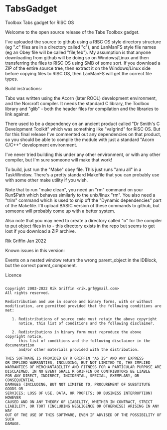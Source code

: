 # TabsGadget
Toolbox Tabs gadget for RISC OS

Welcome to the open source release of the Tabs Toolbox gadget.

I've uploaded the source to github using a RISC OS style directory structure (eg ".c" files are in a directory called "c"), and LanManFS style file names (eg an Obey file will be called "file,feb"). My assumption is that anyone downloading from github will be doing so on Windows/Linux and then transferring the files to RISC OS using SMB of some sort. If you download a ZIP of the entire source tree, then extract it on the Windows/Linux side before copying files to RISC OS, then LanManFS will get the correct file types.

Build instructions:

Tabs was written using the Acorn (later ROOL) development environment, and the Norcroft compiler. It needs the standard C library, the Toolbox library and "glib" - both the header files for compilation and the libraries to link against.

There used to be a dependency on an ancient product called "Dr Smith's C Development Toolkit" which was something like "valgrind" for RISC OS. But for this final release I've commented out any dependencies on that product, so you should be able to compile the module with just a standard "Acorn C/C++" development environment.

I've never tried building this under any other environment, or with any other compiler, but I'm sure someone will make that work!

To build, just run the "Make" obey file. This just runs "amu all" in a TaskWindow. There's a pretty standard Makefile that you can probably use with some other make utility if you wish.

Note that to run "make clean", you need an "rm" command on your Run$Path which behaves similarly to the unix/linux "rm". You also need a "trim" command which is used to snip off the "Dynamic dependencies" part of the Makefile. I'll upload BASIC version of these commands to github, but someone will probably come up with a better system.

Also note that you may need to create a directory called "o" for the compiler to put object files in to - this directory exists in the repo but seems to get lost if you download a ZIP archive.

Rik Griffin Jan 2022



Known issues in this version:

Events on a nested window return the wrong parent_object in the IDBlock,
but the correct parent_component.


Licence
~~~~~~~

Copyright 2003-2022 Rik Griffin <rik.grf@gmail.com>
All rights reserved.

Redistribution and use in source and binary forms, with or without
modification, are permitted provided that the following conditions are met:

   1. Redistributions of source code must retain the above copyright
      notice, this list of conditions and the following disclaimer.

   2. Redistributions in binary form must reproduce the above copyright notice,
      this list of conditions and the following disclaimer in the documentation
      and/or other materials provided with the distribution.

THIS SOFTWARE IS PROVIDED BY R GRIFFIN "AS IS" AND ANY EXPRESS
OR IMPLIED WARRANTIES, INCLUDING, BUT NOT LIMITED TO, THE IMPLIED
WARRANTIES OF MERCHANTABILITY AND FITNESS FOR A PARTICULAR PURPOSE ARE
DISCLAIMED. IN NO EVENT SHALL R GRIFFIN OR CONTRIBUTORS BE LIABLE
FOR ANY DIRECT, INDIRECT, INCIDENTAL, SPECIAL, EXEMPLARY, OR CONSEQUENTIAL
DAMAGES (INCLUDING, BUT NOT LIMITED TO, PROCUREMENT OF SUBSTITUTE GOODS OR
SERVICES; LOSS OF USE, DATA, OR PROFITS; OR BUSINESS INTERRUPTION) HOWEVER
CAUSED AND ON ANY THEORY OF LIABILITY, WHETHER IN CONTRACT, STRICT
LIABILITY, OR TORT (INCLUDING NEGLIGENCE OR OTHERWISE) ARISING IN ANY WAY
OUT OF THE USE OF THIS SOFTWARE, EVEN IF ADVISED OF THE POSSIBILITY OF SUCH
DAMAGE.
